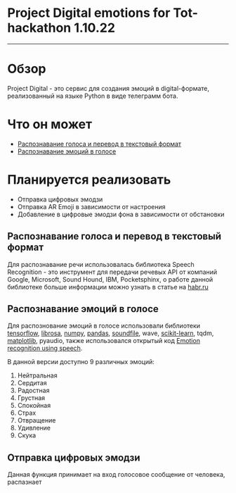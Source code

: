 # Project Digital emotions for Tot-hackathon 1.10.22
____

# Обзор
Project Digital - это сервис для создания эмоций в digital-формате, реализованный на языке Python в виде телеграмм бота.


# Что он может
- [Распознавание голоса и перевод в текстовый формат](https://github.com/dying-dwg/Digital_emotions#Распознавание-голоса-и-перевод-в-текстовый-формат)
- [Распознавание эмоций в голосе](https://github.com/dying-dwg/Digital_emotions#Распознавание-эмоций-в-голосе)

# Планируется реализовать
- Отправка цифровых эмодзи
- Отправка AR Emoji в зависимости от настроения
- Добавление в цифровые эмодзи фона в зависимости от обстановки




## Распознавание голоса и перевод в текстовый формат
Для распознавание речи использовалась библиотека Speech Recognition - это инструмент для передачи речевых API от компаний Google, Microsoft, Sound Hound, IBM, Pocketsphinx, о работе данной библиотеке больше информации можно узнать в статье на [habr.ru](https://habr.com/ru/post/577806/)

## Распознавание эмоций в голосе
Для распознование эмоций в голосе использовали библиотеки [tensorflow](https://pypi.org/project/tensorflow/), [librosa](https://pypi.org/project/librosa/), [numpy](https://pypi.org/project/numpy/), [pandas](https://pypi.org/project/pandas/), [soundfile](https://pypi.org/project/soundfile/0.9.0/), wave, [scikit-learn](https://pypi.org/project/scikit-learn/0.24.2/), tqdm, [matplotlib](https://pypi.org/project/matplotlib/2.2.3/), pyaudio, также использовался открытый код [Emotion recognition using speech](https://github.com/x4nth055/emotion-recognition-using-speech).

В данной версии доступно 9 различных эмоций: 
1. Нейтральная
2. Сердитая
3. Радостная
4. Грустная
5. Спокойная
6. Страх
7. Отвращение
8. Удивление
9. Скука

## Отправка цифровых эмодзи
Данная функция принимает на вход голосовое сообщение от человека, распазнает 
